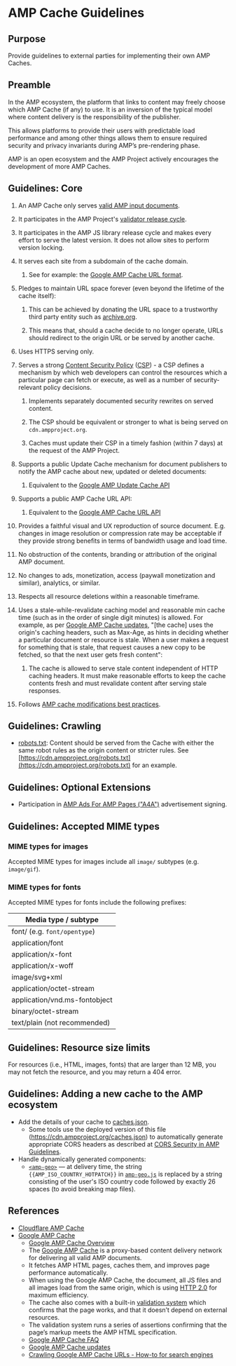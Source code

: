 # AMP Cache Guidelines

## Purpose

Provide guidelines to external parties for implementing their own AMP Caches.

## Preamble

In the AMP ecosystem, the platform that links to content may freely choose which AMP Cache (if any) to use. It is an inversion of the typical model where content delivery is the responsibility of the publisher. 

This allows platforms to provide their users with predictable load performance and among other things allows them to ensure required security and privacy invariants during AMP’s pre-rendering phase.

AMP is an open ecosystem and the AMP Project actively encourages the development of more AMP Caches.

## Guidelines: Core

1. An AMP Cache only serves [valid AMP input documents](https://github.com/ampproject/amphtml/blob/master/spec/amp-html-format.md).

2. It participates in the AMP Project's [validator release cycle](https://github.com/ampproject/amphtml/tree/master/validator).

3. It participates in the AMP JS library release cycle and makes every effort to serve the latest version. It does not allow sites to perform version locking.

4. It serves each site from a subdomain of the cache domain.

    1. See for example: the [Google AMP Cache URL format](https://developers.google.com/amp/cache/overview#amp-cache-url-format).

5. Pledges to maintain URL space forever (even beyond the lifetime of the cache itself): 

    1. This can be achieved by donating the URL space to a trustworthy third party entity such as [archive.org](http://archive.org).

    2. This means that, should a cache decide to no longer operate, URLs should redirect to the origin URL or be served by another cache.

6. Uses HTTPS serving only.

7. Serves a strong [Content Security Policy](https://w3c.github.io/webappsec-csp/) ([CSP](https://developer.chrome.com/extensions/contentSecurityPolicy)) - a CSP defines a mechanism by which web developers can control the resources which a particular page can fetch or execute, as well as a number of security-relevant policy decisions.

    1. Implements separately documented security rewrites on served content.

    2. The CSP should be equivalent or stronger to what is being served on `cdn.ampproject.org`.

    3. Caches must update their CSP in a timely fashion (within 7 days) at the request of the AMP Project.

8. Supports a public Update Cache mechanism for document publishers to notify the AMP cache about new, updated or deleted documents: 

    1. Equivalent to the [Google AMP Update Cache API](https://developers.google.com/amp/cache/update-cache)

9. Supports a public AMP Cache URL API:

    1. Equivalent to the [Google AMP Cache URL API](https://developers.google.com/amp/cache/overview#amp-cache-url-format)

10. Provides a faithful visual and UX reproduction of source document. E.g. changes in image resolution or compression rate may be acceptable if they provide strong benefits in terms of bandwidth usage and load time.

11. No obstruction of the contents, branding or attribution of the original AMP document. 

12. No changes to ads, monetization, access (paywall monetization and similar), analytics, or similar.

13. Respects all resource deletions within a reasonable timeframe.

14. Uses a stale-while-revalidate caching model and reasonable min cache time (such as in the order of single digit minutes) is allowed. For example, as per [Google AMP Cache updates](https://developers.google.com/amp/cache/overview#google-amp-cache-updates), "[the cache] uses the origin's caching headers, such as Max-Age, as hints in deciding whether a particular document or resource is stale. When a user makes a request for something that is stale, that request causes a new copy to be fetched, so that the next user gets fresh content":

    1. The cache is allowed to serve stale content independent of HTTP caching headers. It must make reasonable efforts to keep the cache contents fresh and must revalidate content after serving stale responses.

15. Follows [AMP cache modifications best practices](../spec/amp-cache-modifications.md).

## Guidelines: Crawling 

* [robots.txt](https://cdn.ampproject.org/robots.txt): Content should be served from the Cache with either the same robot rules as the origin content or stricter rules. See [https://cdn.ampproject.org/robots.txt](https://cdn.ampproject.org/robots.txt) for an example.

## Guidelines: Optional Extensions

* Participation in [AMP Ads For AMP Pages ("A4A")](https://github.com/ampproject/amphtml/issues/3133) advertisement signing.

## Guidelines: Accepted MIME types

### MIME types for images

Accepted MIME types for images include all `image/` subtypes (e.g. `image/gif`).

### MIME types for fonts

Accepted MIME types for fonts include the following prefixes:

| Media type / subtype  |
| ------------- |
|  font/   (e.g. `font/opentype`)|
|  application/font   |
|  application/x-font   |
|  application/x-woff   |
|  image/svg+xml   |
|  application/octet-stream   |
|  application/vnd.ms-fontobject   |
|  binary/octet-stream   |
|  text/plain (not recommended)   |

## Guidelines: Resource size limits

For resources (i.e., HTML, images, fonts) that are larger than 12 MB, you may not fetch the resource, and you may return a 404 error.

## Guidelines: Adding a new cache to the AMP ecosystem

* Add the details of your cache to [caches.json](../caches.json).
  * Some tools use the deployed version of this file (<https://cdn.ampproject.org/caches.json>) to automatically generate appropriate CORS headers as described at [CORS Security in AMP Guidelines](https://github.com/ampproject/amphtml/blob/master/spec/amp-cors-requests.md#cors-security-in-amp).
* Handle dynamically generated components:
  * [`<amp-geo>`](../extensions/amp-geo/amp-geo.md) — at delivery time, the string `{{AMP_ISO_COUNTRY_HOTPATCH}}` in [`amp-geo.js`](../extensions/amp-geo/0.1/amp-geo.js) is replaced by a string consisting of the user's ISO country code followed by exactly 26 spaces (to avoid breaking map files).

## References

* [Cloudflare AMP Cache](https://amp.cloudflare.com/)
* [Google AMP Cache](https://developers.google.com/amp/cache/)
  * [Google AMP Cache Overview](https://developers.google.com/amp/cache/overview)
  * The [Google AMP Cache](https://developers.google.com/amp/cache/) is a proxy-based content delivery network for delivering all valid AMP documents.
  * It fetches AMP HTML pages, caches them, and improves page performance automatically.
  * When using the Google AMP Cache, the document, all JS files and all images load from the same origin, which is using [HTTP 2.0](https://http2.github.io/) for maximum efficiency.
  * The cache also comes with a built-in [validation system](https://github.com/ampproject/amphtml/tree/master/validator) which confirms that the page works, and that it doesn’t depend on external resources. 
  * The validation system runs a series of assertions confirming that the page’s markup meets the AMP HTML specification.
  * [Google AMP Cache FAQ](https://developers.google.com/amp/cache/faq)
  * [Google AMP Cache updates](https://developers.google.com/amp/cache/overview#google-amp-cache-updates)
  * [Crawling Google AMP Cache URLs - How-to for search engines](https://docs.google.com/document/d/1V_uLHoa48IlbFl7_3KWT_1JmCf6BnFtt3S_oR4UsasQ/edit?usp=sharing)


